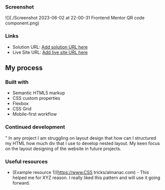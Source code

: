 
### Screenshot

![](./Screenshot 2023-06-02 at 22-00-31 Frontend Mentor QR code component.png)

### Links

- Solution URL: [Add solution URL here](https://your-solution-url.com)
- Live Site URL: [Add live site URL here](https://your-live-site-url.com)

## My process

### Built with

- Semantic HTML5 markup
- CSS custom properties
- Flexbox
- CSS Grid
- Mobile-first workflow

### Continued development
"
In any project I am struggling on layout design that how can I structured  my HTML how much  div that I use to develop nested layout. My keen focus on the layout designing of the website in future projects.

### Useful resources

- [Example resource 1](https://www.CSS tricks/almanac.com) - This helped me for XYZ reason. I really liked this pattern and will use it going forward.




